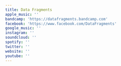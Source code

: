 ```yaml
---
title: Data Fragments
apple_music: ''
bandcamp: 'https://datafragments.bandcamp.com'
facebook: 'https://www.facebook.com/DataFragments'
google_music: ''
instagram: ''
soundcloud: ''
spotify: ''
twitter: ''
website: ''
youtube: ''
---
```

